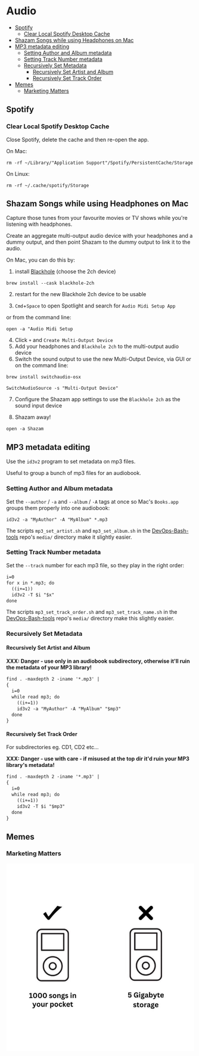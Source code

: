 # Audio

<!-- INDEX_START -->

- [Spotify](#spotify)
  - [Clear Local Spotify Desktop Cache](#clear-local-spotify-desktop-cache)
- [Shazam Songs while using Headphones on Mac](#shazam-songs-while-using-headphones-on-mac)
- [MP3 metadata editing](#mp3-metadata-editing)
  - [Setting Author and Album metadata](#setting-author-and-album-metadata)
  - [Setting Track Number metadata](#setting-track-number-metadata)
  - [Recursively Set Metadata](#recursively-set-metadata)
    - [Recursively Set Artist and Album](#recursively-set-artist-and-album)
    - [Recursively Set Track Order](#recursively-set-track-order)
- [Memes](#memes)
  - [Marketing Matters](#marketing-matters)

<!-- INDEX_END -->

## Spotify

### Clear Local Spotify Desktop Cache

Close Spotify, delete the cache and then re-open the app.

On Mac:

```shell
rm -rf ~/Library/"Application Support"/Spotify/PersistentCache/Storage
```

On Linux:

```shell
rm -rf ~/.cache/spotify/Storage
```

## Shazam Songs while using Headphones on Mac

Capture those tunes from your favourite movies or TV shows while you're listening with headphones.

Create an aggregate multi-output audio device with your headphones and a dummy output,
and then point Shazam to the dummy output to link it to the audio.

On Mac, you can do this by:

1. install [Blackhole](https://existential.audio/blackhole/) (choose the 2ch device)

```shell
brew install --cask blackhole-2ch
```

2. restart for the new Blackhole 2ch device to be usable

3. `Cmd`+`Space` to open Spotlight  and search for `Audio Midi Setup App`

or from the command line:

```shell
open -a "Audio Midi Setup
```

4. Click `+` and `Create Multi-Output Device`
5. Add your headphones and `Blackhole 2ch` to the multi-output audio device
6. Switch the sound output to use the new Multi-Output Device, via GUI or on the command line:

```shell
brew install switchaudio-osx
```

```shell
SwitchAudioSource -s "Multi-Output Device"
```

7. Configure the Shazam app settings to use the `Blackhole 2ch` as the sound input device

8. Shazam away!

```shell
open -a Shazam
```

## MP3 metadata editing

Use the `id3v2` program to set metadata on mp3 files.

Useful to group a bunch of mp3 files for an audiobook.

### Setting Author and Album metadata

Set the `--author` / `-a` and `--album` / `-A` tags at once so Mac's `Books.app` groups them properly into one audiobook:

```shell
id3v2 -a "MyAuthor" -A "MyAlbum" *.mp3
```

The scripts `mp3_set_artist.sh` and `mp3_set_album.sh` in the [DevOps-Bash-tools](devops-bash-tools.md) repo's `media/`
directory make it slightly easier.

### Setting Track Number metadata

Set the `--track` number for each mp3 file, so they play in the right order:

```shell
i=0
for x in *.mp3; do
  ((i+=1))
  id3v2 -T $i "$x"
done
```

The scripts `mp3_set_track_order.sh` and `mp3_set_track_name.sh` in the [DevOps-Bash-tools](devops-bash-tools.md) repo's `media/`
directory make this slightly easier.

### Recursively Set Metadata

#### Recursively Set Artist and Album

**XXX: Danger - use only in an audiobook subdirectory, otherwise it'll ruin the metadata of your MP3 library!**

```shell
find . -maxdepth 2 -iname '*.mp3' |
{
  i=0
  while read mp3; do
    ((i+=1))
    id3v2 -a "MyAuthor" -A "MyAlbum" "$mp3"
  done
}
```

#### Recursively Set Track Order

For subdirectories eg. CD1, CD2 etc...

**XXX: Danger - use with care - if misused at the top dir it'd ruin your MP3 library's metadata!**

```shell
find . -maxdepth 2 -iname '*.mp3' |
{
  i=0
  while read mp3; do
    ((i+=1))
    id3v2 -T $i "$mp3"
  done
}
```

## Memes

### Marketing Matters

![Marketing Matters](images/multimedia_marketing_matters.jpeg)
